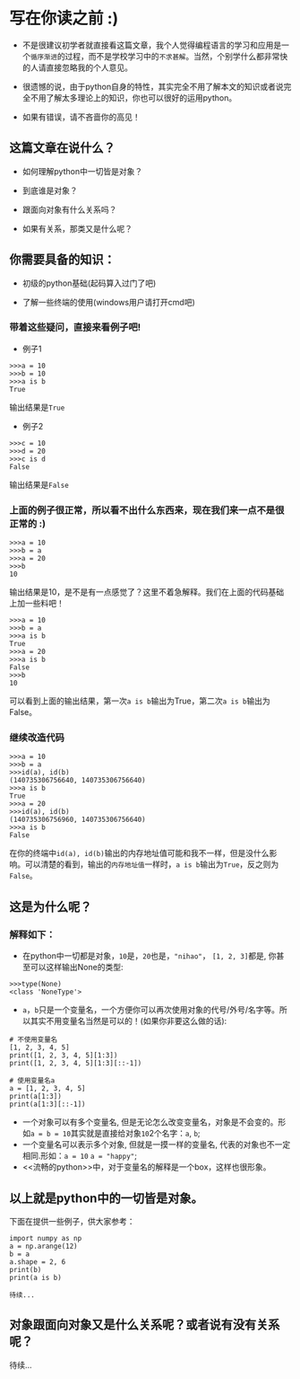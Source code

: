 # 写在你读之前 :)
- 不是很建议初学者就直接看这篇文章，我个人觉得编程语言的学习和应用是一个`循序渐进`的过程，而不是学校学习中的`不求甚解`。当然，个别学什么都非常快的人请直接忽略我的个人意见。

- 很遗憾的说，由于python自身的特性，其实完全不用了解本文的知识或者说完全不用了解太多理论上的知识，你也可以很好的运用python。

- 如果有错误，请不吝啬你的高见！

## 这篇文章在说什么？

- 如何理解python中一切皆是对象？

- 到底谁是对象？

- 跟面向对象有什么关系吗？

- 如果有关系，那类又是什么呢？

## 你需要具备的知识：

- 初级的python基础(起码算入过门了吧)

- 了解一些终端的使用(windows用户请打开cmd吧)

### 带着这些疑问，直接来看例子吧!

- 例子1
```
>>>a = 10
>>>b = 10
>>>a is b
True
```
输出结果是`True`

- 例子2
```
>>>c = 10
>>>d = 20
>>>c is d
False
```
输出结果是`False`

### 上面的例子很正常，所以看不出什么东西来，现在我们来一点不是很正常的 :)

```
>>>a = 10
>>>b = a
>>>a = 20
>>>b
10
```
输出结果是10，是不是有一点感觉了？这里不着急解释。我们在上面的代码基础上加一些料吧！
```
>>>a = 10
>>>b = a
>>>a is b
True
>>>a = 20
>>>a is b
False
>>>b
10
```
可以看到上面的输出结果，第一次`a is b`输出为True，第二次`a is b`输出为False。

### 继续改造代码

```
>>>a = 10
>>>b = a
>>>id(a), id(b)
(140735306756640, 140735306756640)
>>>a is b
True
>>>a = 20
>>>id(a), id(b)
(140735306756960, 140735306756640)
>>>a is b
False
```
在你的终端中`id(a), id(b)`输出的内存地址值可能和我不一样，但是没什么影响。可以清楚的看到，输出的`内存地址值`一样时，`a is b`输出为`True`，反之则为`False`。

## 这是为什么呢？

### 解释如下：
- 在python中一切都是对象，`10`是，`20`也是，`"nihao"`， `[1, 2, 3]`都是, 你甚至可以这样输出None的类型:
```
>>>type(None)
<class 'NoneType'>
```
- `a`，`b`只是一个变量名，一个方便你可以再次使用对象的代号/外号/名字等。所以其实不用变量名当然是可以的！(如果你非要这么做的话):
```
# 不使用变量名
[1, 2, 3, 4, 5]
print([1, 2, 3, 4, 5][1:3])
print([1, 2, 3, 4, 5][1:3][::-1])

# 使用变量名a
a = [1, 2, 3, 4, 5]
print(a[1:3])
print(a[1:3][::-1])
```
- 一个对象可以有多个变量名, 但是无论怎么改变变量名，对象是不会变的。形如`a = b = 10`其实就是直接给对象`10`2个名字：`a`, `b`;
- 一个变量名可以表示多个对象, 但就是一摸一样的变量名, 代表的对象也不一定相同.形如：`a = 10` `a = "happy"`;
- <<流畅的python>>中，对于变量名的解释是一个box，这样也很形象。
## 以上就是python中的一切皆是对象。

下面在提供一些例子，供大家参考：
```
import numpy as np
a = np.arange(12)
b = a
a.shape = 2, 6
print(b)
print(a is b)
```
```
待续...
```

## 对象跟面向对象又是什么关系呢？或者说有没有关系呢？
待续...
